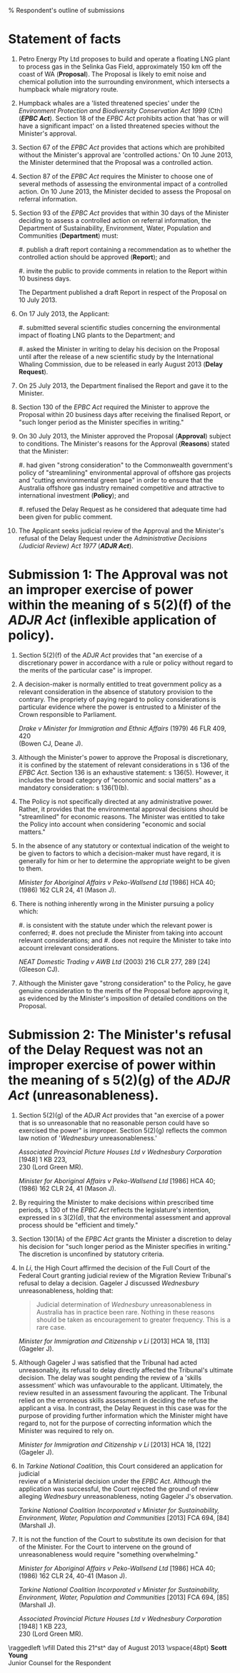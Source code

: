 % Respondent's outline of submissions

# Statement of facts

1.  Petro Energy Pty Ltd proposes to build and operate a floating LNG plant to
    process gas in the Selinka Gas Field, approximately 150 km off the coast of WA
    (**Proposal**). The Proposal is likely to emit noise and chemical pollution
    into the surrounding environment, which intersects a humpback whale migratory route.

2.  Humpback whales are a 'listed threatened species' under the _Environment
    Protection and Biodiversity Conservation Act 1999_ (Cth) (***EPBC Act***). Section 18
    of the _EPBC Act_ prohibits action that 'has or will have a significant
    impact' on a listed threatened species without the Minister's approval.

3.  Section 67 of the _EPBC Act_ provides that actions which are prohibited without
    the Minister's approval are 'controlled actions.' On 10 June 2013, the Minister
    determined that the Proposal was a controlled action.

4.  Section 87 of the _EPBC Act_ requires the Minister to choose one of several methods
    of assessing the environmental impact of a controlled action. On 10 June 2013,
    the Minister decided to assess the Proposal on referral information.

5.  Section 93 of the _EPBC Act_ provides that within 30 days of the Minister deciding
    to assess a controlled action on referral information, the Department of Sustainability,
    Environment, Water, Population and Communities (**Department**) must:

    #.  publish a draft report containing a recommendation as to whether the controlled action
        should be approved (**Report**); and

    #.  invite the public to provide comments in relation to the Report within 10 business days.

    The Department published a draft Report in respect of the Proposal on 10 July 2013.

6.  On 17 July 2013, the Applicant:

    #.  submitted several scientific studies concerning the environmental impact of
        floating LNG plants to the Department; and

    #.  asked the Minister in writing to delay his decision on the Proposal until after
        the release of a new scientific study by the International Whaling Commission,
        due to be released in early August 2013 (**Delay Request**).

7.  On 25 July 2013, the Department finalised the Report and gave it to the Minister.

8.  Section 130 of the _EPBC Act_ required the Minister to approve the Proposal within
    20 business days after receiving the finalised Report, or "such longer period as the Minister
    specifies in writing."

2.  On 30 July 2013, the Minister approved the Proposal (**Approval**) subject to conditions. The
    Minister's reasons for the Approval (**Reasons**) stated that the Minister:

    #.  had given "strong consideration" to the Commonwealth government's policy 
        of "streamlining" environmental approval of offshore gas projects and
        "cutting environmental green tape" in order to ensure that the Australia offshore
        gas industry remained competitive and attractive to international investment (**Policy**); and

    #.  refused the Delay Request as he considered that adequate time had been given for
        public comment.

10. The Applicant seeks judicial review of the Approval and the Minister's refusal of the Delay
    Request under the _Administrative Decisions (Judicial Review) Act 1977_ (***ADJR Act***).

# Submission 1: The Approval was not an improper exercise of power within the meaning of s 5(2)(f) of the _ADJR Act_ (inflexible application of policy).

1.  Section 5(2)(f) of the _ADJR Act_ provides that "an exercise of a discretionary power in
    accordance with a rule or policy without regard to the merits of the particular
    case" is improper.

2.  A decision-maker is normally entitled to treat government policy as a relevant
    consideration in the absence of statutory provision to the contrary. The propriety
    of paying regard to policy considerations is particular evidence where the power
    is entrusted to a Minister of the Crown responsible to Parliament.

    _Drake v Minister for Immigration and Ethnic Affairs_ (1979) 46 FLR 409, 420 \
    (Bowen CJ, Deane J).

2.  Although the Minister's power to approve the Proposal is discretionary, it
    is confined by the statement of relevant considerations in s 136 of the _EPBC
    Act_. Section 136 is an exhaustive statement: s 136(5). However, it includes
    the broad category of "economic and social matters" as a mandatory
    consideration: s 136(1)(b).

3.  The Policy is not specifically directed at any administrative power. Rather, it
    provides that the environmental approval decisions should be "streamlined" for
    economic reasons. The Minister was entitled to take the Policy into account when
    considering "economic and social matters."

3.  In the absence of any statutory or contextual indication of the weight to be
    given to factors to which a decision-maker must have regard, it is generally
    for him or her to determine the appropriate weight to be given to them.

    _Minister for Aboriginal Affairs v Peko-Wallsend Ltd_ [1986] HCA 40; \
    (1986) 162 CLR 24, 41 (Mason J).

3.  There is nothing inherently wrong in the Minister pursuing a policy which:
    
    #.  is consistent with the statute under which the relevant power is conferred;
    #.  does not preclude the Minister from taking into account relevant considerations; and
    #.  does not require the Minister to take into account irrelevant considerations.

    _NEAT Domestic Trading v AWB Ltd_ (2003) 216 CLR 277, 289 [24] (Gleeson CJ).

5.  Although the Minister gave "strong consideration" to the Policy, he gave genuine
    consideration to the merits of the Proposal before approving it, as evidenced by
    the Minister's imposition of detailed conditions on the Proposal.

# Submission 2: The Minister's refusal of the Delay Request was not an improper exercise of power within the meaning of s 5(2)(g) of the _ADJR Act_ (unreasonableness).

1.  Section 5(2)(g) of the _ADJR Act_ provides that "an exercise of a power
    that is so unreasonable that no reasonable person could have so exercised the
    power" is improper. Section 5(2)(g) reflects the common law notion of
    '_Wednesbury_ unreasonableness.'

    _Associated Provincial Picture Houses Ltd v Wednesbury Corporation_ [1948] 1 KB 223, \
     230 (Lord Green MR).

    _Minister for Aboriginal Affairs v Peko-Wallsend Ltd_ [1986] HCA 40; \
    (1986) 162 CLR 24, 41 (Mason J).

2.  By requiring the Minister to make decisions within prescribed time periods, s 130 of
    the _EPBC Act_ reflects the legislature's intention, expressed in s 3(2)(d),
    that the environmental assessment and approval process should be "efficient and timely."

3.  Section 130(1A) of the _EPBC Act_ grants the Minister a discretion to delay his decision
    for "such longer period as the Minister specifies in writing." The discretion is unconfined
    by statutory criteria.

2.  In _Li_, the High Court affirmed the decision of the Full Court of the Federal Court
    granting judicial review of the Migration Review Tribunal's refusal to delay a decision.
    Gageler J discussed _Wednesbury_ unreasonableness, holding that:
    
    > Judicial determination of _Wednesbury_ unreasonableness in Australia has in
    > practice been rare.  Nothing in these reasons should be taken as
    > encouragement to greater frequency. This is a rare case.

    _Minister for Immigration and Citizenship v Li_ [2013] HCA 18, [113] (Gageler J).

3.  Although Gageler J was satisfied that the Tribunal had acted unreasonably, its refusal
    to delay directly affected the Tribunal's ultimate decision. The delay was sought pending
    the review of a 'skills assessment' which was unfavourable to the applicant. Ultimately,
    the review resulted in an assessment favouring the applicant. The Tribunal relied on the
    erroneous skills assessment in deciding the refuse the applicant a visa. In contrast,
    the Delay Request in this case was for the purpose of providing further information which
    the Minister might have regard to, not for the purpose of correcting information which
    the Minister was required to rely on.

    _Minister for Immigration and Citizenship v Li_ [2013] HCA 18, [122] (Gageler J).
 
3.  In _Tarkine National Coalition_, this Court considered an application for judicial  
    review of a Ministerial decision under the _EPBC Act_. Although the application
    was successful, the Court rejected the ground of review alleging _Wednesbury_
    unreasonableness, noting Gageler J's observation.

    _Tarkine National Coalition Incorporated v Minister for Sustainability,
    Environment, Water, Population and Communities_ [2013] FCA 694, [84] (Marshall J).

4.  It is not the function of the Court to substitute its own decision for that
    of the Minister. For the Court to intervene on the ground of unreasonableness
    would require "something overwhelming."

    _Minister for Aboriginal Affairs v Peko-Wallsend Ltd_ [1986] HCA 40; \
    (1986) 162 CLR 24, 40-41 (Mason J).

    _Tarkine National Coalition Incorporated v Minister for Sustainability,
    Environment, Water, Population and Communities_ [2013] FCA 694, [85] (Marshall J).

    _Associated Provincial Picture Houses Ltd v Wednesbury Corporation_ [1948] 1 KB 223, \
     230 (Lord Green MR).

\raggedleft
\vfill
Dated this 21^st^ day of August 2013
\vspace{48pt}
**Scott Young** \
Junior Counsel for the Respondent
